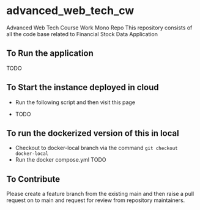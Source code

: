 # advanced_web_tech_cw
Advanced Web Tech Course Work Mono Repo
This repository consists of all the code base related to Financial Stock Data Application
## To Run the application
TODO

## To Start the instance deployed in cloud
- Run the following script and then visit this page

- TODO

## To run the dockerized version of this in local 

- Checkout to docker-local branch via the command `git checkout docker-local`
- Run the docker compose.yml
TODO

## To Contribute
Please create a feature branch from the existing main and then raise a pull request on to main and request for review from repository maintainers.